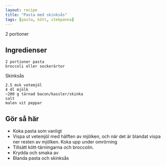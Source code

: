 ```yaml
---
layout: recipe
title: "Pasta med skinksås"
tags: [pasta, kött, stekpanna]
---
```


2 portioner

## Ingredienser
```
2 portioner pasta
broccoli eller sockerärtor
```

Skinksås
```
2.5 msk vetemjöl
4 dl mjölk
~200 g tärnad bacon/kassler/skinka
salt
malen vit peppar
```

## Gör så här
* Koka pasta som vanligt
* Vispa ut vetemjöl med hälften av mjölken, och när det är blandat vispa ner
  resten av mjölken. Koka upp under omrörning
* Tillsätt kött-tärningarna och broccolin.
* Krydda och smaka av
* Blanda pasta och skinksås
